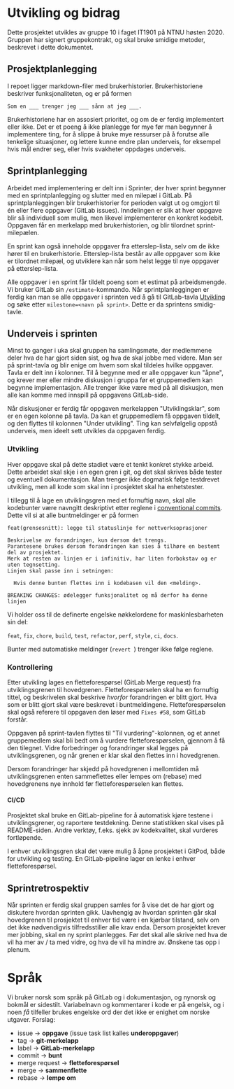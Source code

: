 # Utvikling og bidrag

Dette prosjektet utvikles av gruppe 10 i faget IT1901 på NTNU høsten 2020.
Gruppen har signert gruppekontrakt, og skal bruke smidige metoder, beskrevet i dette dokumentet.

## Prosjektplanlegging

I repoet ligger markdown-filer med brukerhistorier. Brukerhistoriene beskriver funksjonaliteten, og er på formen
```
Som en ___ trenger jeg ___ sånn at jeg ___.
```
Brukerhistoriene har en assosiert prioritet, og om de er ferdig implementert eller ikke.
Det er et poeng å ikke planlegge for mye før man begynner å implementere ting, for å
slippe å bruke mye ressurser på å forutse alle tenkelige situasjoner, og lettere kunne
endre plan underveis, for eksempel hvis mål endrer seg, eller hvis svakheter oppdages underveis.

## Sprintplanlegging

Arbeidet med implementering er delt inn i Sprinter, der hver sprint begynner 
med en sprintplanlegging og slutter med en milepæl i GitLab.
På sprintplanleggingen blir brukerhistorier for perioden valgt ut og omgjort til én eller flere oppgaver (GitLab issues).
Inndelingen er slik at hver oppgave blir så individuell som mulig, men likevel implementerer en konkret kodebit.
Oppgaven får en merkelapp med brukerhistorien, og blir tilordnet sprint-milepælen.

En sprint kan også inneholde oppgaver fra etterslep-lista, selv om de ikke hører til en brukerhistorie.
Etterslep-lista består av alle oppgaver som ikke er tilordnet milepæl, og utviklere
kan når som helst legge til nye oppgaver på etterslep-lista.

Alle oppgaver i en sprint får tildelt poeng som et estimat på arbeidsmengde. Vi bruker GitLab sin `/estimate`-kommando.
Når sprintplanleggingen er ferdig kan man se alle oppgaver i sprinten ved å gå til GitLab-tavla
[Utvikling](https://gitlab.stud.idi.ntnu.no/it1901/groups-2020/gr2010/gr2010/-/boards/2107)
og søke etter `milestone=<navn på sprint>`. Dette er da sprintens smidig-tavle.

## Underveis i sprinten

Minst to ganger i uka skal gruppen ha samlingsmøte, der medlemmene deler hva de har gjort siden sist,
og hva de skal jobbe med videre. Man ser på sprint-tavla og blir enige om hvem som skal tildeles
hvilke oppgaver. Tavla er delt inn i kolonner. Til å begynne med er alle oppgaver kun "åpne",
og krever mer eller mindre diskusjon i gruppa før et gruppemedlem kan begynne implementasjon.
Alle trenger ikke være med på all diskusjon, men alle kan komme med innspill på oppgavens GitLab-side.

Når diskusjoner er ferdig får oppgaven merkelappen "Utviklingsklar", som er en egen kolonne på tavla.
Da kan et gruppemedlem få oppgaven tildelt, og den flyttes til kolonnen "Under utvikling".
Ting kan selvfølgelig oppstå underveis, men ideelt sett utvikles da oppgaven ferdig.

### Utvikling

Hver oppgave skal på dette stadiet være et tenkt konkret stykke arbeid.
Dette arbeidet skal skje i en egen gren i git, og det skal skrives både tester og
eventuell dokumentasjon. Man trenger ikke dogmatisk følge testdrevet utvikling,
men all kode som skal inn i prosjektet skal ha enhetstester.

I tillegg til å lage en utviklingsgren med et fornuftig navn,
skal alle kodebunter være navngitt deskriptivt etter reglene i [conventional commits](https://www.conventionalcommits.org/en/v1.0.0/).
Dette vil si at alle buntmeldinger er på formen
```
feat(grensesnitt): legge til statuslinje for nettverksoprasjoner

Beskrivelse av forandringen, kun dersom det trengs.
Parantesene brukes dersom forandringen kan sies å tilhøre en bestemt del av prosjektet.
Merk at resten av linjen er i infinitiv, har liten forbokstav og er uten tegnsetting.
Linjen skal passe inn i setningen:
  
  Hvis denne bunten flettes inn i kodebasen vil den <melding>.
  
BREAKING CHANGES: ødelegger funksjonalitet og må derfor ha denne linjen
```
Vi holder oss til de definerte engelske nøkkelordene for maskinlesbarheten sin del:

`feat`, `fix`, `chore`, `build`, `test`, `refactor`, `perf`, `style`, `ci`, `docs`.

Bunter med automatiske meldinger (`revert `) trenger ikke følge reglene.

### Kontrollering

Etter utvikling lages en fletteforespørsel (GitLab Merge request) fra utviklingsgrenen til hovedgrenen.
Fletteforespørselen skal ha en fornuftig tittel, og beskrivelen skal beskrive *hvorfor* forandringen er blitt gjort.
Hva som er blitt gjort skal være beskrevet i buntmeldingene. Fletteforespørselen skal også
referere til oppgaven den løser med `Fixes #58`, som GitLab forstår.

Oppgaven på sprint-tavlen flyttes til "Til vurdering"-kolonnen, og et annet gruppemedlem
skal bli bedt om å vurdere fletteforespørselen, gjennom å få den tilegnet. Vidre forbedringer og forandringer skal
legges på utviklingsgrenen, og når grenen er klar skal den flettes inn i hovedgrenen.

Dersom forandringer har skjedd på hovedgrenen i mellomtiden må utviklingsgrenen enten sammeflettes
eller lempes om (rebase) med hovedgrenens nye innhold før fletteforespørselen kan flettes.

#### CI/CD

Prosjektet skal bruke en GitLab-pipeline for å automatisk kjøre testene i utviklingsgrener,
og raportere testdekning. Denne statistikken skal vises på README-siden.
Andre verktøy, f.eks. sjekk av kodekvalitet, skal vurderes fortløpende.

I enhver utviklingsgren skal det være mulig å åpne prosjektet i GitPod,
både for utvikling og testing. En GitLab-pipeline lager en lenke i enhver fletteforespørsel.

## Sprintretrospektiv

Når sprinten er ferdig skal gruppen samles for å vise det de har gjort
og diskutere hvordan sprinten gikk. Uavhengig av hvordan sprinten går skal hovedgrenen til prosjektet til enhver
tid være i en kjørbar tilstand, selv om det ikke nødvendigvis tilfredsstiller alle krav enda.
Dersom prosjektet krever mer jobbing, skal en ny sprint planlegges. Før det skal alle skrive ned
hva de vil ha mer av / ta med vidre, og hva de vil ha mindre av. Ønskene tas opp i plenum.

# Språk

Vi bruker norsk som språk på GitLab og i dokumentasjon, og nynorsk og bokmål er sidestilt.
Variabelnavn og kommentarer i kode er på engelsk, og i noen *få* tilfeller brukes engelske ord
der det ikke er enighet om norske utgaver. Forslag:

 - issue -> **oppgave** (issue task list kalles **underoppgaver**)
 - tag -> **git-merkelapp**
 - label -> **GitLab-merkelapp**
 - commit -> **bunt**
 - merge request -> **fletteforespørsel**
 - merge -> **sammenflette**
 - rebase -> **lempe om**
